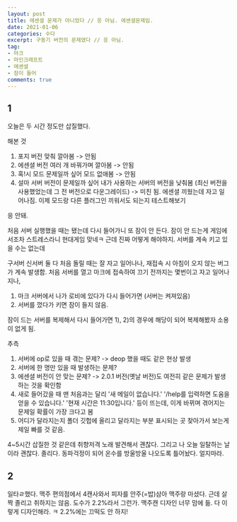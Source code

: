 ```yaml
---
layout: post
title: 에센셜 문제가 아니었다 // 응 아님. 에센셜문제임.
date: 2021-01-06
categories: 수다
excerpt: 구동기 버전의 문제였다 // 응 아님.
tag:
- 마크
- 마인크래프트
- 에센셜
- 잠이 들어
comments: true
---
```


## 1

오늘은 두 시간 정도만 삽질했다.

해본 것
1. 포지 버전 맞춰 깔아봄 -> 안됨
2. 에센셜 버전 여러 개 바꿔가며 깔아봄 -> 안됨
3. 혹!시 모드 문제일까 싶어 모드 없애봄 -> 안됨
4. 설마 서버 버전이 문제일까 싶어 내가 사용하는 서버의 버전을 낮춰봄 (최신 버전을 사용했었는데 그 전 버전으로 다운그레이드) -> 미친 됨. 에센셜 끼웠는데 자고 일어나짐. 이제 모드랑 다른 플러그인 끼워서도 되는지 테스트해보기

응 안돼.

처음 서버 실행했을 때는 됐는데 다시 들어가니 또 잠이 안 든다. 잠이 안 드는게 게임에서조차 스트레스라니 현대게임 맞네ㅋ 근데 진짜 어떻게 해야하지.
서버를 계속 키고 있을 수는 없는데

구서버 신서버 둘 다 처음 돌릴 때는 잘 자고 일어나나, 재접속 시 아침이 오지 않는 버그가 계속 발생함.
처음 서버를 열고 마크에 접속하여 끄기 전까지는 몇번이고 자고 일어나지나,
1) 마크 서버에서 나가 로비에 있다가 다시 들어가면 (서버는 켜져있음)
2) 서버를 껐다가 키면
잠이 들지 않음.

잠이 드는 서버를 복제해서 다시 들어가면 1), 2)의 경우에 해당이 되어 복제해봤자 소용이 없게 됨.

추측
1. 서버에 op로 있을 때 겪는 문제? -> deop 했을 때도 같은 현상 발생
2. 서버에 한 명만 있을 때 발생하는 문제?
3. 에센셜 버전이 안 맞는 문제? -> 2.0.1 버전(옛날 버전)도 여전히 같은 문제가 발생하는 것을 확인함
4. 새로 들어갔을 때 맨 처음과는 달리 '새 메일이 없습니다.' '/help를 입력하면 도움을 얻을 수 있습니다.' '현재 시간은 11:30입니다.' 등이 뜨는데, 이게 바뀌며 겪어지는 문제일 확률이 가장 크다고 봄
5. 어디가 달라지는지 폴더 깃헙에 올리고 달라지는 부분 표시되는 곳 찾아가서 보는게 제일 빠를 것 같음.

4~5시간 삽질한 것 같은데 취향저격 노래 발견해서 괜찮다.
그리고 나 오늘 일탈하는 날이라 괜찮다. 졸리다.
동파걱정이 되어 온수를 방울방울 나오도록 틀어놨다. 얼지마라.

## 2

일타ㄹ했다. 맥주 편의점에서 4캔사와서 피자를 안주(=밥)삼아 맥주랑 마셨다. 근데 살짝 졸리고 취하지는 않음. 도수가 2.2%라서 그런가. 맥주캔 디자인 너무 맘에 듦. 다 이렇게 디자인해라. ㅋ 2.2%에는 끄떡도 안 하지!